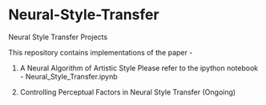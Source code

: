 # Neural-Style-Transfer
Neural Style Transfer Projects

This repository contains implementations of the paper -

1. A Neural Algorithm of Artistic Style 
Please refer to the ipython notebook - Neural_Style_Transfer.ipynb

2. Controlling Perceptual Factors in Neural Style Transfer 
(Ongoing)

